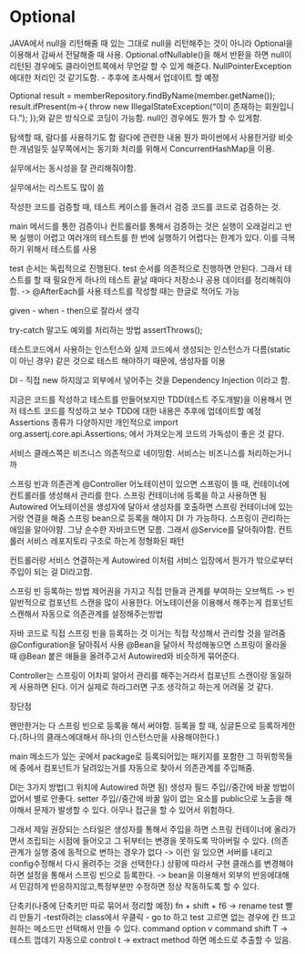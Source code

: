 # Optional 
JAVA에서 null을 리턴해줄 때 있는 그대로 null을 리턴해주는 것이 아니라 Optional을 이용해서 감싸서 전달해줄 때 사용.
	Optional.ofNullable()을 해서 반환을 하면 null이 리턴된 경우에도 클라이언트쪽에서 무언갈 할 수 있게 해준다.
	NullPointerException에대한 처리인 것 같기도함. - 추후에 조사해서 업데이트 할 예정

Optional<Member> result = memberRepository.findByName(member.getName());
result.ifPresent(m->{
    throw new IllegalStateException(“이미 존재하는 회원입니다.”);
});와 같은 방식으로 코딩이 가능함. null인 경우에도 뭔가 할 수 있게함.


탐색할 때, 람다를 사용하기도 함
	람다에 관련한 내용
		뭔가 파이썬에서 사용한거랑 비슷한 개념일듯
실무쪽에서는 동기화 처리를 위해서 ConcurrentHashMap을 이용.

실무에서는 동시성을 잘 관리해줘야함.

실무에서는 리스트도 많이 씀

작성한 코드를 검증할 때, 테스트 케이스를 돌려서 검증
코드를 코드로 검증하는 것.

main 메서드를 통한 검증이나 컨트롤러를 통해서 검증하는 것은 실행이 오래걸리고 반복 실행이 어렵고 여러개의 테스트를 한 번에 실행하기 어렵다는 한계가 있다.
이를 극복하기 위해서 테스트를 사용

test 순서는 독립적으로 진행된다.
test 순서를 의존적으로 진행하면 안된다.
그래서 테스트를 할 때 필요한게 하나의 테스트 끝날 때마다 저장소나 공용 데이터를 정리해줘야함. -> @AfterEach를 사용
테스트를 작성할 때는 한글로 적어도 가능

given - when - then으로 잘라서 생각

try-catch 말고도 예외를 처리하는 방법
assertThrows();

테스트코드에서 사용하는 인스턴스와 실제 코드에서 생성되는 인스턴스가 다름(static 이 아닌 경우) 같은 것으로 테스트 해야하기 때문에, 생성자를 이용

DI - 직접 new 하지않고 외부에서 넣어주는 것을 Dependency Injection 이라고 함.

지금은 코드를 작성하고 테스트를 만들어보지만 TDD(테스트 주도개발)을 이용해서 먼저 테스트 코드를 작성하고 보수
TDD에 대한 내용은 추후에 업데이트할 예정
Assertions
종류가 다양하지만 개인적으로
import org.assertj.core.api.Assertions;
에서 가져오는게 코드의 가독성이 좋은 것 같다.


서비스 클래스쪽은 비즈니스 의존적으로 네이밍함. 서비스는 비즈니스를 처리하는거니까


스프링 빈과 의존관계
@Controller 어노테이션이 있으면 스프링이 뜰 때, 컨테이너에 컨트롤러를 생성해서 관리를 한다. 
스프링 컨테이너에 등록을 하고 사용하면 됨
Autowired 어노테이션을 생성자에 달아서 생성자를 호출하면 스프링 컨테이너에 있는거랑 연결을 해줌
스프링 bean으로 등록을 해야지 DI 가 가능하다. 스프링이 관리하는 애임을 알아야햠. 그냥 순수한 자바코드면 모름. 그래서 @Service를 달아줘야함.
컨트롤러
서비스
레포지토리
구조로 하는게 정형화된 패턴

컨트롤러랑 서비스 연결하는게 Autowired
이처럼 서비스 입장에서 뭔가가 밖으로부터 주입이 되는 걸 DI라고함.

 스프링 빈 등록하는 방법
제어권을 가지고 직접 만들과 관계를 부여하는 오브젝트 -> 빈
일반적으로 컴포넌트 스캔을 많이 사용한다.
어노테이션을 이용해서 해주는게 컴포넌트 스캔해서 자동으로 의존관계를 설정해주는방법

자바 코드로 직접 스프링 빈을 등록하는 것
	이거는 직접 작성해서 관리할 것을 알려줌
@Configuration을 달아줘서 사용
@Bean을 달아서 작성해놓으면 스프링이 올라올 때 @Bean 붙은 애들을 올려주고서 Autowired와 비슷하게 묶어준다.

Controller는 스프링이 어차피 알아서 관리를 해주는거라서 컴포넌트 스캔이랑 동일하게 사용하면 된다.
이거 실제로 하라그러면 구조 생각하고 하는게 어려울 것 같다.

장단점
	
왠만한거는 다 스프링 빈으로 등록을 해서 써야함. 등록을 할 때, 싱글톤으로 등록하게한다.(하나의 클래스에대해서 하나의 인스턴스만을 사용해야한다.)

main 메소드가 있는 곳에서 package로 등록되어있는 패키지를 포함한 그 하위항목들에 중에서 컴포넌트가 달려있는거를 자동으로 찾아서 의존관계를 주입해줌.

DI는 3가지 방법(그 위치에 Autowired 하면 됨)
생성자
필드 주입//중간에 바꿀 방법이 없어서 별로 안좋다.
setter 주입//중간에 바꿀 일이 없는 요소를 public으로 노출을 해야해서 문제가 발생할 수 있다. 아무나 접근을 할 수 있어서 위험하다.

그래서 제일 권장되는 스타일은 생성자를 통해서 주입을 하면 스프링 컨테이너에 올라가면서 조립되는 시점에 들어오고 그 뒤부터는 변경을 못하도록 막아버릴 수 있다. (의존 관계가 실행 중에 동적으로 변하는 경우가 없다 -> 이런 일 있으면 서버를 내리고 config수정해서 다시 올려주는 것을 선택한다.)
상황에 따라서 구현 클래스를 변경해야하면 설정을 통해서 스프링 빈으로 등록한다. -> bean을 이용해서 외부의 반응에대해서 민감하게 반응하지않고,특정부분만 수정하면 정상 작동하도록 할 수 있다.

단축키(나중에 단축키만 따로 묶어서 정리할 예정)
fn + shift + f6 -> rename
test 빨리 만들기
-test하려는 class에서 우클릭 - go to 하고 test 고르면 없는 경우에 칸 뜨고 원하는 메소드만 선택해서 만들 수 있다.
command option v
command shift T -> 테스트 껍데기 자동으로
control t -> extract method 하면 메소드로 추출할 수 있음.
